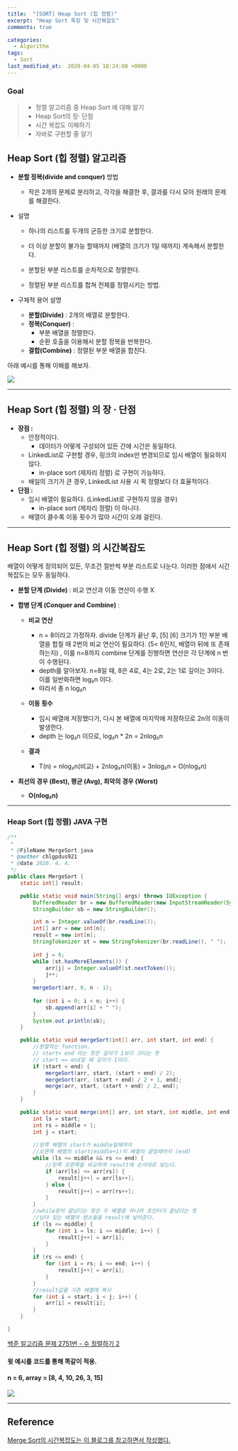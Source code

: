 ```yaml
---
title:  "[SORT] Heap Sort (힙 정렬)"
excerpt: "Heap Sort 특징 및 시간복잡도"
comments: true

categories:
  - Algorithm
tags: 
  - Sort
last_modified_at:  2020-04-05 18:24:00 +0000
---
```


### Goal

> - 정렬 알고리즘 중  Heap Sort 에 대해 알기
> - Heap Sort의 장· 단점 
> - 시간 복잡도 이해하기 
> - 자바로 구현할 줄 알기



## Heap Sort (힙 정렬) 알고리즘

- **분할 정복(divide and conquer)** 방법

  - 작은 2개의 문제로 분리하고, 각각을 해결한 후, 결과를 다시 모아 원래의 문제를 해결한다.

- 설명

  - 하나의 리스트를 두개의 균등한 크기로 분할한다.

  - 더 이상 분할이 불가능 할때까지 (배열의 크기가 1일 때까지) 계속해서 분할한다.
  
  - 분할된 부분 리스트를 순차적으로 정렬한다.
  
  - 정렬된 부분 리스트를 합쳐 전체를 정렬시키는 방법.
  
    
  
- 구체적 용어 설명

  - **분할(Divide)** : 2개의 배열로 분할한다.
  - **정복(Conquer)** : 
    - 부분 배열을 정렬한다.
    - 순환 호출을 이용해서 분할 정복을 반복한다.
  - **결합(Combine)** : 정렬된 부분 배열을 합친다.

  

아래 예시를 통해 이해를 해보자.  

![](https://chlgpdus921.github.io/assets/images/mergesort/그림1.png)





---

## Heap Sort (힙 정렬) 의 장 · 단점

- **장점 :**
  - 안정적이다.
    - 데이터가 어떻게 구성되어 있든 간에 시간은 동일하다. 
  - LinkedList로 구현할 경우, 링크의 index만 변경되므로 임시 배열이 필요하지 않다. 
    - in-place sort (제자리 정렬) 로 구현이 가능하다.
  - 배일의 크기가 큰 경우, LinkedList 사용 시 퀵 정렬보다 더 효율적이다. 
- **단점 :**
  - 임시 배열이 필요하다. (LinkedList로 구현하지 않을 경우)
    - in-place sort (제자리 정렬) 이 아니다. 
  - 배열이 클수록 이동 횟수가 많아 시간이 오래 걸린다. 

---

## Heap Sort (힙 정렬) 의 시간복잡도

배열이 어떻게 정의되어 있든, 무조건 절반씩 부분 리스트로 나눈다. 이러한 점에서 시간 복잡도는 모두 동일하다.

- **분할 단계 (Divide)** : 비교 연산과 이동 연산이 수행 X

- **합병 단계 (Conquer and Combine)** :  

  - **비교 연산**

    - n = 8이라고 가정하자.  divide 단계가 끝난 후, [5]  [6] 크기가 1인 부분 배열을 합칠 때 2번의 비교 연산이 필요하다. (5< 6인지, 배열이 뒤에 또 존재하는지) ,  이를 n=8까지 combine 단계를 진행하면 연산은 각 단계에 n 번이 수행된다.
    - depth를 알아보자.  n=8일 때, 8은 4로, 4는 2로, 2는 1로 깊이는 3이다.  이를 일반화하면 log₂n 이다. 
    - 따라서 총 n log₂n

  - **이동 횟수**

    - 임시 배열에 저장했다가, 다시 본 배열에 마지막에 저장하므로 2n의 이동이 발생한다.
    - depth 는  log₂n 이므로,    log₂n * 2n = 2nlog₂n 

  - **결과**

    - T(n) = nlog₂n(비교) + 2nlog₂n(이동) = 3nlog₂n = O(nlog₂n)

      

- **최선의 경우 (Best),  평균 (Avg),  최악의 경우 (Worst)**

  - **O(nlog₂n)**

  

---

### Heap Sort (힙 정렬)  JAVA 구현

```java
/**
 * 
 * @FileName MergeSort.java
 * @author chlgpdus921
 * @date 2020. 4. 4.
 */
public class MergeSort {
	static int[] result;

	public static void main(String[] args) throws IOException {
		BufferedReader br = new BufferedReader(new InputStreamReader(System.in));
		StringBuilder sb = new StringBuilder();

		int n = Integer.valueOf(br.readLine());
		int[] arr = new int[n];
		result = new int[n];
		StringTokenizer st = new StringTokenizer(br.readLine(), " ");
	
		int j = 0;
		while (st.hasMoreElements()) {
			arr[j] = Integer.valueOf(st.nextToken());
			j++;
		}
		mergeSort(arr, 0, n - 1);
		
		for (int i = 0; i < n; i++) {
			sb.append(arr[i] + " ");
		}
		System.out.println(sb);
	}

	public static void mergeSort(int[] arr, int start, int end) {
		//분할하는 function. 
		// start< end 라는 뜻은 길이가 1보다 크다는 뜻
		// start == end일 때 길이가 1이다.
		if (start < end) {
			mergeSort(arr, start, (start + end) / 2);
			mergeSort(arr, (start + end) / 2 + 1, end);
			merge(arr, start, (start + end) / 2, end);
		}
	}

	public static void merge(int[] arr, int start, int middle, int end) {
		int ls = start;
		int rs = middle + 1;
		int j = start;
		
		//왼쪽 배열의 start가 middle일때까지
		//오른쪽 배열의 start(middle+1)이 배열의 끝일때까지 (end)
		while (ls <= middle && rs <= end) {
			//왼쪽 오른쪽을 비교하여 result에 순서대로 넣는다. 
			if (arr[ls] <= arr[rs]) {
				result[j++] = arr[ls++];
			} else {
				result[j++] = arr[rs++];
			}
		}
		//while문이 끝났다는 뜻은 두 배열중 하나의 포인터가 끝났다는 뜻
		//남아 있는 배열의 원소들을 result에 넣어준다. 
		if (ls <= middle) {
			for (int i = ls; i <= middle; i++) {
				result[j++] = arr[i];
			}
		}
		if (rs <= end) {
			for (int i = rs; i <= end; i++) {
				result[j++] = arr[i];
			}
		}
		//result값을 기존 배열에 복사
		for (int i = start; i < j; i++) {
			arr[i] = result[i];
		}
	}

}
```

[백준 알고리즘 문제 2751번 - 수 정렬하기 2](https://www.acmicpc.net/problem/2751)

#### 윗 예시를 코드를 통해 똑같이 적용.

#### n = 6,  array = [8, 4, 10, 26, 3, 15]

![](https://chlgpdus921.github.io/assets/images/mergesort/result.PNG)



---

## Reference

[Merge Sort의 시간복잡도는 이 블로그를 참고하면서 작성했다.](https://gmlwjd9405.github.io/2018/05/08/algorithm-merge-sort.html)

